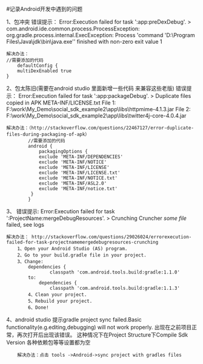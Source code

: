 #记录Android开发中遇到的问题


1、包冲突
     错误提示：
	Error:Execution failed for task ':app:preDexDebug'.
	> com.android.ide.common.process.ProcessException: org.gradle.process.internal.ExecException:
	Process 'command 'D:\Program Files\Java\jdk\bin\java.exe'' finished with non-zero exit value 1
			 
	解决办法：
	//需要添加的代码
		defaultConfig {
	    multiDexEnabled true 
	}
	
2、包太陈旧(需要在android studio 里面新增一些代码  来兼容这些老版)
   错误提示：
	Error:Execution failed for task ':app:packageDebug'.
	> Duplicate files copied in APK META-INF/LICENSE.txt
	File 1: F:\work\My_Demo\social_sdk_example2\app\libs\httpmime-4.1.3.jar
	File 2: F:\work\My_Demo\social_sdk_example2\app\libs\twitter4j-core-4.0.4.jar
		
	解决办法：（http://stackoverflow.com/questions/22467127/error-duplicate-files-during-packaging-of-apk）
			//需要添加的代码
			android {
    			packagingOptions {
		        exclude 'META-INF/DEPENDENCIES'
		        exclude 'META-INF/NOTICE'
		        exclude 'META-INF/LICENSE'
		        exclude 'META-INF/LICENSE.txt'
		        exclude 'META-INF/NOTICE.txt'
		        exclude 'META-INF/ASL2.0'
		        exclude 'META-INF/notice.txt'
   			 }
			}			
3、
   错误提示:
	Error:Execution failed for task ':ProjectName:mergeDebugResources'. 
	> Crunching Cruncher *some file* failed, see logs
		
	解决办法： http://stackoverflow.com/questions/29026024/errorexecution-failed-for-task-projectnamemergedebugresources-crunching
		1、Open your Android Studio (AS) program.
		2、Go to your build.gradle file in your project.
		3、Change:
			dependencies {
				    classpath 'com.android.tools.build:gradle:1.1.0'
			to:
				dependencies {
				    classpath 'com.android.tools.build:gradle:1.1.3'
			4、Clean your project.
			5、Rebuild your project.
			6、Done!
			
4、android studio 提示gradle project sync failed.Basic functionality(e.g.editing,debugging) will not work properly.
		出现在之前项目正常，再次打开后出现该错误。
		这种情况下在Project Structure下Compile Sdk Version  各种依赖包等等设置都为空
		
		解决办法：点击 tools ->Android->sync project with gradles files
		
